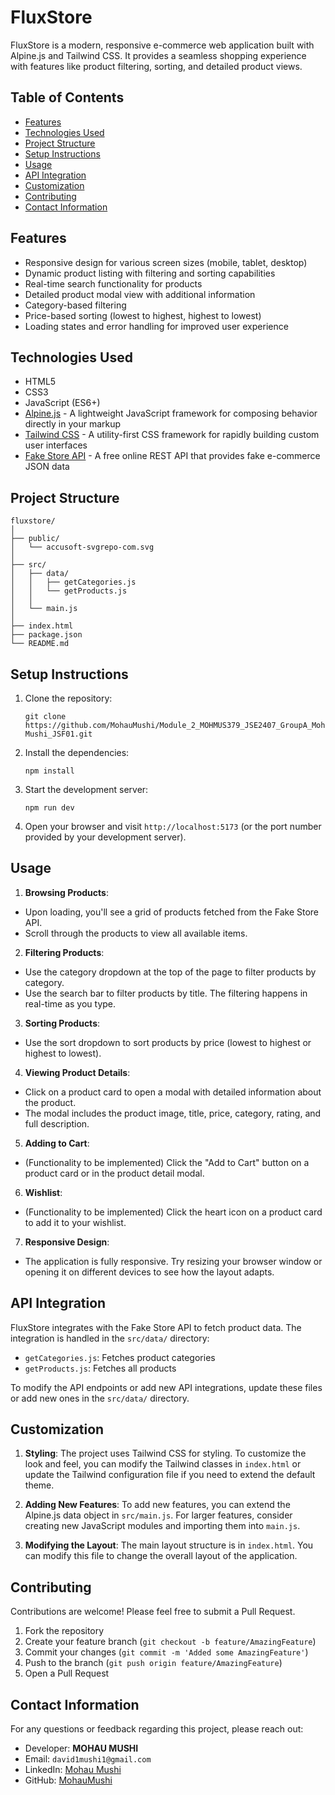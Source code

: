 # FluxStore

FluxStore is a modern, responsive e-commerce web application built with Alpine.js and Tailwind CSS. It provides a seamless shopping experience with features like product filtering, sorting, and detailed product views.

## Table of Contents

- [Features](#features)
- [Technologies Used](#technologies-used)
- [Project Structure](#project-structure)
- [Setup Instructions](#setup-instructions)
- [Usage](#usage)
- [API Integration](#api-integration)
- [Customization](#customization)
- [Contributing](#contributing)
- [Contact Information](#contact-information)

## Features

- Responsive design for various screen sizes (mobile, tablet, desktop)
- Dynamic product listing with filtering and sorting capabilities
- Real-time search functionality for products
- Detailed product modal view with additional information
- Category-based filtering
- Price-based sorting (lowest to highest, highest to lowest)
- Loading states and error handling for improved user experience
<!-- - Wishlist functionality (UI implemented, logic to be added)
- Shopping cart preview (UI implemented, logic to be added) -->

## Technologies Used

- HTML5
- CSS3
- JavaScript (ES6+)
- [Alpine.js](https://alpinejs.dev/) - A lightweight JavaScript framework for composing behavior directly in your markup
- [Tailwind CSS](https://tailwindcss.com/) - A utility-first CSS framework for rapidly building custom user interfaces
- [Fake Store API](https://fakestoreapi.com/) - A free online REST API that provides fake e-commerce JSON data

## Project Structure

```
fluxstore/
│
├── public/
│   └── accusoft-svgrepo-com.svg
│
├── src/
│   ├── data/
│   │   ├── getCategories.js
│   │   └── getProducts.js
│   │
│   └── main.js
│
├── index.html
├── package.json
└── README.md
```

## Setup Instructions

1. Clone the repository:

   ```
   git clone https://github.com/MohauMushi/Module_2_MOHMUS379_JSE2407_GroupA_Mohau-Mushi_JSF01.git
   ```

2. Install the dependencies:

   ```
   npm install
   ```

3. Start the development server:

   ```
   npm run dev
   ```

4. Open your browser and visit `http://localhost:5173` (or the port number provided by your development server).

## Usage

1. **Browsing Products**:

- Upon loading, you'll see a grid of products fetched from the Fake Store API.
- Scroll through the products to view all available items.

2. **Filtering Products**:

- Use the category dropdown at the top of the page to filter products by category.
- Use the search bar to filter products by title. The filtering happens in real-time as you type.

3. **Sorting Products**:

- Use the sort dropdown to sort products by price (lowest to highest or highest to lowest).

4. **Viewing Product Details**:

- Click on a product card to open a modal with detailed information about the product.
- The modal includes the product image, title, price, category, rating, and full description.

5. **Adding to Cart**:

- (Functionality to be implemented) Click the "Add to Cart" button on a product card or in the product detail modal.

6. **Wishlist**:

- (Functionality to be implemented) Click the heart icon on a product card to add it to your wishlist.

7. **Responsive Design**:

- The application is fully responsive. Try resizing your browser window or opening it on different devices to see how the layout adapts.

## API Integration

FluxStore integrates with the Fake Store API to fetch product data. The integration is handled in the `src/data/` directory:

- `getCategories.js`: Fetches product categories
- `getProducts.js`: Fetches all products

To modify the API endpoints or add new API integrations, update these files or add new ones in the `src/data/` directory.

## Customization

1. **Styling**: The project uses Tailwind CSS for styling. To customize the look and feel, you can modify the Tailwind classes in `index.html` or update the Tailwind configuration file if you need to extend the default theme.

2. **Adding New Features**: To add new features, you can extend the Alpine.js data object in `src/main.js`. For larger features, consider creating new JavaScript modules and importing them into `main.js`.

3. **Modifying the Layout**: The main layout structure is in `index.html`. You can modify this file to change the overall layout of the application.

## Contributing

Contributions are welcome! Please feel free to submit a Pull Request.

1. Fork the repository
2. Create your feature branch (`git checkout -b feature/AmazingFeature`)
3. Commit your changes (`git commit -m 'Added some AmazingFeature'`)
4. Push to the branch (`git push origin feature/AmazingFeature`)
5. Open a Pull Request

## Contact Information

For any questions or feedback regarding this project, please reach out:

- Developer: **MOHAU MUSHI**
- Email: `david1mushi1@gmail.com`
- LinkedIn: [Mohau Mushi](https://www.linkedin.com/in/mohau-mushi/)
- GitHub: [MohauMushi](https://github.com/MohauMushi)

